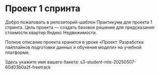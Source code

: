 # Проект 1 спринта

Добро пожаловать в репозиторий-шаблон Практикума для проекта 1 спринта. Цель проекта — создать базовое решение для предсказания стоимости квартир Яндекс Недвижимости.

Полное описание проекта хранится в уроке «Проект. Разработка пайплайнов подготовки данных и обучения модели» на учебной платформе.

Здесь укажите имя вашего бакета: s3-student-mle-20250507-60d03b0a2f-freetrack
